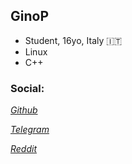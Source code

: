 ## GinoP

- Student, 16yo, Italy 🇮🇹
- Linux
- C++

### Social:

_[Github](https://github.com/ginop-1/)_

_[Telegram](https://telegra.ph/Ginos-bio-03-08)_

_[Reddit](https://www.reddit.com/user/Take_F)_
